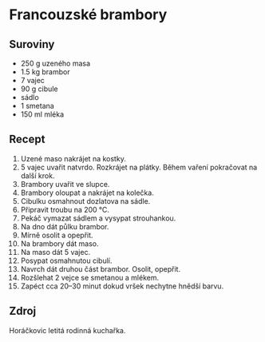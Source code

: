 # Francouzské brambory

## Suroviny

 * 250 g uzeného masa
 * 1.5 kg brambor
 * 7 vajec
 * 90 g cibule
 * sádlo
 * 1 smetana
 * 150 ml mléka

## Recept

 1. Uzené maso nakrájet na kostky.
 2. 5 vajec uvařit natvrdo. Rozkrájet na plátky. Během vaření pokračovat na další
    krok.
 3. Brambory uvařit ve slupce.
 4. Brambory oloupat a nakrájet na kolečka.
 5. Cibulku osmahnout dozlatova na sádle.
 6. Připravit troubu na 200 °C.
 7. Pekáč vymazat sádlem a vysypat strouhankou.
 8. Na dno dát půlku brambor.
 9. Mírně osolit a opepřit.
 10. Na brambory dát maso.
 11. Na maso dát 5 vajec.
 12. Posypat osmahnutou cibulí.
 13. Navrch dát druhou část brambor. Osolit, opepřit.
 14. Rozšlehat 2 vejce se smetanou a mlékem.
 15. Zapéct cca 20–30 minut dokud vršek nechytne hnědší barvu.

## Zdroj

Horáčkovic letitá rodinná kuchařka.

